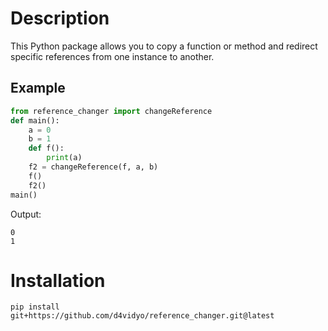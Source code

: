 # Description

This Python package allows you to copy a function or method and redirect specific references from one instance to another.

## Example

```python
from reference_changer import changeReference
def main():
    a = 0
    b = 1
    def f():
        print(a)
    f2 = changeReference(f, a, b)
    f()
    f2()
main()
```

Output:
```shell
0
1
```

# Installation

```shell
pip install git+https://github.com/d4vidyo/reference_changer.git@latest
```